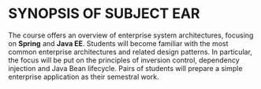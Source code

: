 # **SYNOPSIS OF SUBJECT EAR**
The course offers an overview of enterprise system architectures, focusing on **Spring** and **Java EE**. Students will become familiar with the most common enterprise architectures and related design patterns. In particular, the focus will be put on the principles of inversion control, dependency injection and Java Bean lifecycle. Pairs of students will prepare a simple enterprise application as their semestral work.
